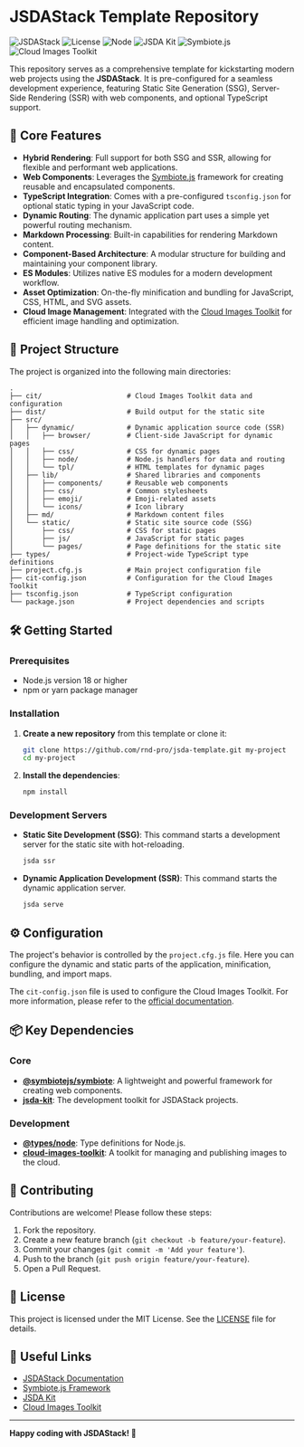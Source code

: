 # JSDAStack Template Repository

![JSDAStack](https://img.shields.io/badge/JSDAStack-Template-blue)
![License](https://img.shields.io/badge/license-MIT-green)
![Node](https://img.shields.io/badge/node-%3E%3D18-brightgreen)
![JSDA Kit](https://img.shields.io/badge/jsda--kit-0.3.6-orange)
![Symbiote.js](https://img.shields.io/badge/Symbiote.js-2.3.3-orange)
![Cloud Images Toolkit](https://img.shields.io/badge/cloud--images--toolkit-0.1.4-orange)

This repository serves as a comprehensive template for kickstarting modern web projects using the **JSDAStack**. It is pre-configured for a seamless development experience, featuring Static Site Generation (SSG), Server-Side Rendering (SSR) with web components, and optional TypeScript support.

## 🚀 Core Features

- **Hybrid Rendering**: Full support for both SSG and SSR, allowing for flexible and performant web applications.
- **Web Components**: Leverages the [Symbiote.js](https://symbiotejs.org/) framework for creating reusable and encapsulated components.
- **TypeScript Integration**: Comes with a pre-configured `tsconfig.json` for optional static typing in your JavaScript code.
- **Dynamic Routing**: The dynamic application part uses a simple yet powerful routing mechanism.
- **Markdown Processing**: Built-in capabilities for rendering Markdown content.
- **Component-Based Architecture**: A modular structure for building and maintaining your component library.
- **ES Modules**: Utilizes native ES modules for a modern development workflow.
- **Asset Optimization**: On-the-fly minification and bundling for JavaScript, CSS, HTML, and SVG assets.
- **Cloud Image Management**: Integrated with the [Cloud Images Toolkit](https://github.com/rnd-pro/cloud-images-toolkit) for efficient image handling and optimization.

## 📁 Project Structure

The project is organized into the following main directories:

```
.
├── cit/                     # Cloud Images Toolkit data and configuration
├── dist/                    # Build output for the static site
├── src/
│   ├── dynamic/             # Dynamic application source code (SSR)
│   │   ├── browser/         # Client-side JavaScript for dynamic pages
│   │   ├── css/             # CSS for dynamic pages
│   │   ├── node/            # Node.js handlers for data and routing
│   │   └── tpl/             # HTML templates for dynamic pages
│   ├── lib/                 # Shared libraries and components
│   │   ├── components/      # Reusable web components
│   │   ├── css/             # Common stylesheets
│   │   ├── emoji/           # Emoji-related assets
│   │   └── icons/           # Icon library
│   ├── md/                  # Markdown content files
│   └── static/              # Static site source code (SSG)
│       ├── css/             # CSS for static pages
│       ├── js/              # JavaScript for static pages
│       └── pages/           # Page definitions for the static site
├── types/                   # Project-wide TypeScript type definitions
├── project.cfg.js           # Main project configuration file
├── cit-config.json          # Configuration for the Cloud Images Toolkit
├── tsconfig.json            # TypeScript configuration
└── package.json             # Project dependencies and scripts
```

## 🛠️ Getting Started

### Prerequisites

- Node.js version 18 or higher
- npm or yarn package manager

### Installation

1.  **Create a new repository** from this template or clone it:
    ```bash
    git clone https://github.com/rnd-pro/jsda-template.git my-project
    cd my-project
    ```

2.  **Install the dependencies**:
    ```bash
    npm install
    ```

### Development Servers

-   **Static Site Development (SSG)**:
    This command starts a development server for the static site with hot-reloading.
    ```bash
    jsda ssr
    ```

-   **Dynamic Application Development (SSR)**:
    This command starts the dynamic application server.
    ```bash
    jsda serve
    ```

## ⚙️ Configuration

The project's behavior is controlled by the `project.cfg.js` file. Here you can configure the dynamic and static parts of the application, minification, bundling, and import maps.

The `cit-config.json` file is used to configure the Cloud Images Toolkit. For more information, please refer to the [official documentation](https://github.com/rnd-pro/cloud-images-toolkit).

## 📦 Key Dependencies

### Core

-   **[@symbiotejs/symbiote](https://symbiotejs.org/)**: A lightweight and powerful framework for creating web components.
-   **[jsda-kit](https://github.com/rnd-pro/jsda-kit)**: The development toolkit for JSDAStack projects.

### Development

-   **[@types/node](https://www.npmjs.com/package/@types/node)**: Type definitions for Node.js.
-   **[cloud-images-toolkit](https://github.com/rnd-pro/cloud-images-toolkit)**: A toolkit for managing and publishing images to the cloud.

## 🤝 Contributing

Contributions are welcome! Please follow these steps:

1.  Fork the repository.
2.  Create a new feature branch (`git checkout -b feature/your-feature`).
3.  Commit your changes (`git commit -m 'Add your feature'`).
4.  Push to the branch (`git push origin feature/your-feature`).
5.  Open a Pull Request.

## 📄 License

This project is licensed under the MIT License. See the [LICENSE](LICENSE) file for details.

## 🔗 Useful Links

-   [JSDAStack Documentation](https://github.com/rnd-pro/jsda)
-   [Symbiote.js Framework](https://symbiotejs.org/)
-   [JSDA Kit](https://github.com/rnd-pro/jsda-kit)
-   [Cloud Images Toolkit](https://github.com/rnd-pro/cloud-images-toolkit)

---

**Happy coding with JSDAStack! 🎉**